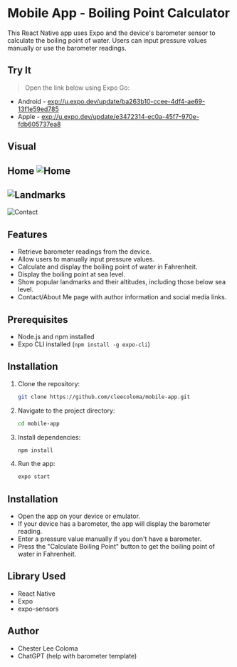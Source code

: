# Mobile App - Boiling Point Calculator

This React Native app uses Expo and the device's barometer sensor to calculate the boiling point of water. Users can input pressure values manually or use the barometer readings.

## Try It

> Open the link below using Expo Go:
- Android - [exp://u.expo.dev/update/ba263b10-ccee-4df4-ae69-13f1e59ed785](exp://u.expo.dev/update/ba263b10-ccee-4df4-ae69-13f1e59ed785)
- Apple - [exp://u.expo.dev/update/e3472314-ec0a-45f7-970e-fdb605737ea8](exp://u.expo.dev/update/e3472314-ec0a-45f7-970e-fdb605737ea8)

## Visual
Home
![Home](./assets/home.png)
---
![Landmarks](./assets/landmarks.png)
---
![Contact](./assets/contact.png)

## Features

- Retrieve barometer readings from the device.
- Allow users to manually input pressure values.
- Calculate and display the boiling point of water in Fahrenheit.
- Display the boiling point at sea level.
- Show popular landmarks and their altitudes, including those below sea level.
- Contact/About Me page with author information and social media links.

## Prerequisites

- Node.js and npm installed
- Expo CLI installed (`npm install -g expo-cli`)

## Installation

1. Clone the repository:

   ```bash
   git clone https://github.com/cleecoloma/mobile-app.git
   ```

2. Navigate to the project directory:

    ```bash
    cd mobile-app
    ```

3. Install dependencies:

    ```bash
    npm install
    ```

3. Run the app:

    ```bash
    expo start
    ```

## Installation
- Open the app on your device or emulator.
- If your device has a barometer, the app will display the barometer reading.
- Enter a pressure value manually if you don't have a barometer.
- Press the "Calculate Boiling Point" button to get the boiling point of water in Fahrenheit.

## Library Used
- React Native
- Expo
- expo-sensors

## Author
- Chester Lee Coloma
- ChatGPT (help with barometer template)

